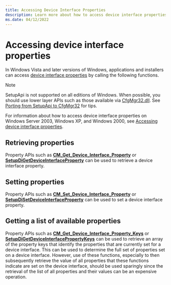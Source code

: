```yaml
---
title: Accessing Device Interface Properties
description: Learn more about how to access device interface properties.
ms.date: 04/12/2022
---
```


# Accessing device interface properties

In Windows Vista and later versions of Windows, applications and installers can access [device interface properties](accessing-device-interface-properties.md) by calling the following functions.

> [!NOTE]
> SetupApi is not supported on all editions of Windows.  When possible, you should use lower layer APIs such as those available via [CfgMgr32.dll](/windows/win32/api/cfgmgr32/). See [Porting from SetupApi to CfgMgr32](porting-from-setupapi-to-cfgmgr32.md) for tips.

For information about how to access device interface properties on Windows Server 2003, Windows XP, and Windows 2000, see [Accessing device interface properties](accessing-device-interface-properties.md).

## Retrieving properties

Property APIs such as [**CM_Get_Device_Interface_Property**](/windows/win32/api/cfgmgr32/nf-cfgmgr32-cm_get_device_interface_propertyw) or [**SetupDiGetDeviceInterfaceProperty**](/windows/win32/api/setupapi/nf-setupapi-setupdigetdeviceinterfacepropertyw) can be used to retrieve a device interface property.

## Setting properties

Property APIs such as [**CM_Set_Device_Interface_Property**](/windows/win32/api/cfgmgr32/nf-cfgmgr32-cm_set_device_interface_propertyw) or [**SetupDiSetDeviceInterfaceProperty**](/windows/win32/api/setupapi/nf-setupapi-setupdisetdeviceinterfacepropertyw) can be used to set a device interface property.

## Getting a list of available properties

Property APIs such as [**CM_Get_Device_Interface_Property_Keys**](/windows/win32/api/cfgmgr32/nf-cfgmgr32-cm_get_device_interface_property_keysw) or [**SetupDiGetDeviceInterfacePropertyKeys**](/windows/win32/api/setupapi/nf-setupapi-setupdigetdeviceinterfacepropertykeys) can be used to retrieve an array of the property keys that identify the properties that are currently set for a device interface. This can be used to determine the full set of properties set on a device interface. However, use of these functions, especially to then subsequently retrieve the value of all properties that these functions indicate are set on the device interface, should be used sparingly since the retrieval of the list of all properties and their values can be an expensive operation.